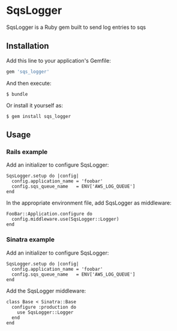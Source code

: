 # SqsLogger

SqsLogger is a Ruby gem built to send log entries to sqs

## Installation

Add this line to your application's Gemfile:

```ruby
gem 'sqs_logger'
```

And then execute:

    $ bundle

Or install it yourself as:

    $ gem install sqs_logger

## Usage

### Rails example

Add an initializer to configure SqsLogger:

```
SqsLogger.setup do |config|
  config.application_name = 'foobar'
  config.sqs_queue_name   = ENV['AWS_LOG_QUEUE']
end
```

In the appropriate environment file, add SqsLogger as middleware:

```
FooBar::Application.configure do
  config.middleware.use(SqsLogger::Logger)
end
```

### Sinatra example

Add an initializer to configure SqsLogger:

```
SqsLogger.setup do |config|
  config.application_name = 'foobar'
  config.sqs_queue_name   = ENV['AWS_LOG_QUEUE']
end
```

Add the SqsLogger middleware:

```
class Base < Sinatra::Base
  configure :production do
    use SqsLogger::Logger
  end
end
```
